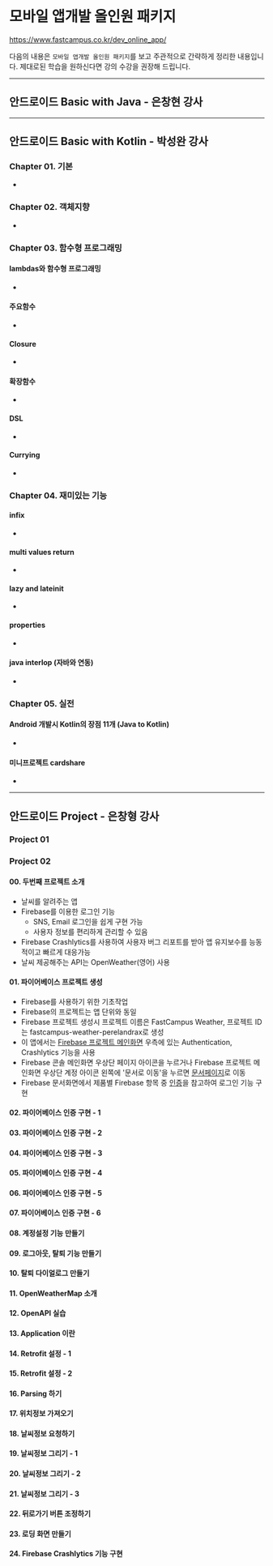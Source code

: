 # 모바일 앱개발 올인원 패키지

https://www.fastcampus.co.kr/dev_online_app/

다음의 내용은 `모바일 앱개발 올인원 패키지`를 보고 주관적으로 간략하게 정리한 내용입니다. 제대로된 학습을 원하신다면 강의 수강을 권장해 드립니다.

---

## 안드로이드 Basic with Java - 은창현 강사

---

## 안드로이드 Basic with Kotlin - 박성완 강사

### Chapter 01. 기본

*

### Chapter 02. 객체지향

*

### Chapter 03. 함수형 프로그래밍

#### lambdas와 함수형 프로그래밍

*

#### 주요함수

*

#### Closure

*

#### 확장함수

*

#### DSL

*

#### Currying

*

### Chapter 04. 재미있는 기능

#### infix

*

#### multi values return

*

#### lazy and lateinit

*

#### properties

*

#### java interlop (자바와 연동)

*

### Chapter 05. 실전

#### Android 개발시 Kotlin의 장점 11개 (Java to Kotlin)

*

#### 미니프로젝트 cardshare

*

---

## 안드로이드 Project - 은창형 강사

### Project 01

### Project 02

#### 00. 두번째 프로젝트 소개

* 날씨를 알려주는 앱
* Firebase를 이용한 로그인 기능 
  * SNS, Email 로그인을 쉽게 구현 가능
  * 사용자 정보를 편리하게 관리할 수 있음
* Firebase Crashlytics를 사용하여 사용자 버그 리포트를 받아 앱 유지보수를 능동적이고 빠르게 대응가능
* 날씨 제공해주는 API는 OpenWeather(영어) 사용

#### 01. 파이어베이스 프로젝트 생성

* Firebase를 사용하기 위한 기초작업
* Firebase의 프로젝트는 앱 단위와 동일
* Firebase 프로젝트 생성시 프로젝트 이름은 FastCampus Weather, 프로젝트 ID는 fastcampus-weather-perelandrax로 생성
* 이 앱에서는 [Firebase 프로젝트 메인화면](https://console.firebase.google.com/project/fastcampus-weather-perelandrax/overview) 우측에 있는 Authentication, Crashlytics 기능을 사용
* Firebase 콘솔 메인화면 우상단 페이지 아이콘을 누르거나 Firebase 프로젝트 메인화면 우상단 계정 아이콘 왼쪽에 '문서로 이동'을 누르면 [문서페이지](https://firebase.google.com/docs?authuser=0)로 이동
* Firebase 문서화면에서 제품별 Firebase 항목 중 [인증](https://firebase.google.com/docs/auth/?authuser=0)을 참고하여 로그인 기능 구현


#### 02. 파이어베이스 인증 구현 - 1

#### 03. 파이어베이스 인증 구현 - 2

#### 04. 파이어베이스 인증 구현 - 3

#### 05. 파이어베이스 인증 구현 - 4

#### 06. 파이어베이스 인증 구현 - 5

#### 07. 파이어베이스 인증 구현 - 6

#### 08. 계정설정 기능 만들기

#### 09. 로그아웃, 탈퇴 기능 만들기

#### 10. 탈퇴 다이얼로그 만들기

#### 11. OpenWeatherMap 소개

#### 12. OpenAPI 실습

#### 13. Application 이란

#### 14. Retrofit 설정 - 1

#### 15. Retrofit 설정 - 2

#### 16. Parsing 하기

#### 17. 위치정보 가져오기

#### 18. 날씨정보 요청하기

#### 19. 날씨정보 그리기 - 1

#### 20. 날씨정보 그리기 - 2

#### 21. 날씨정보 그리기 - 3

#### 22. 뒤로가기 버튼 조정하기

#### 23. 로딩 화면 만들기

#### 24. Firebase Crashlytics 기능 구현
